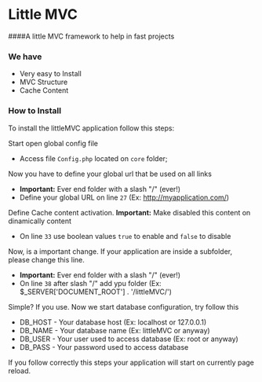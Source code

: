 # Little MVC

####A little MVC framework to help in fast projects

### We have
* Very easy to Install
* MVC Structure
* Cache Content

### How to Install
To install the littleMVC application follow this steps:

Start open global config file
* Access file ```Config.php``` located on ```core``` folder;

Now you have to define your global url that be used on all links
* **Important:** Ever end folder with a slash "/" (ever!)
* Define your global URL on line ```27``` (Ex: http://myapplication.com/)

Define Cache content activation. **Important:** Make disabled this content on dinamically content
* On line ```33``` use boolean values ```true``` to enable and ```false``` to disable

Now, is a important change. If your application are inside a subfolder, please change this line.
* **Important:** Ever end folder with a slash "/" (ever!)
* On line ```38``` after slash "/" add ypu folder (Ex: $_SERVER['DOCUMENT_ROOT'] . '/littleMVC/')

Simple? If you use. Now we start database configuration, try follow this
* DB_HOST - Your database host (Ex: localhost or 127.0.0.1)
* DB_NAME - Your database name (Ex: littleMVC or anyway)
* DB_USER - Your user used to access database (Ex: root or anyway)
* DB_PASS - Your password used to access database

If you follow correctly this steps your application will start on currently page reload.
